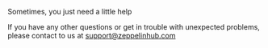 <font class="header">Sometimes, you just need a little help</font>

If you have any other questions or get in trouble with unexpected problems, please contact to us at [support@zeppelinhub.com](mailto:support@zeppelinhub.com)
